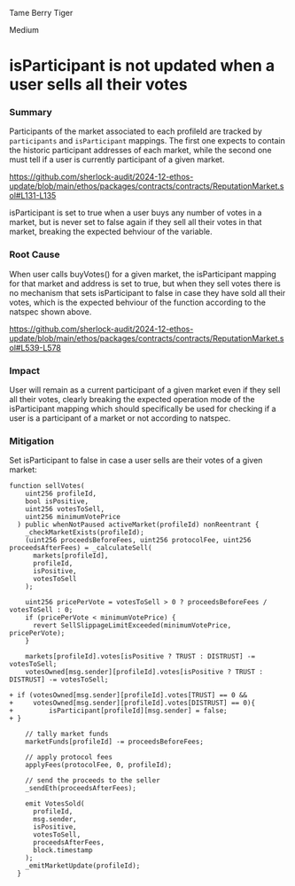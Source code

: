 Tame Berry Tiger

Medium

# isParticipant is not updated when a user sells all their votes

### Summary

Participants of the market associated to each profileId are tracked by ```participants``` and ```isParticipant``` mappings. The first one expects to contain the historic participant addresses of each market, while the second one must tell if a user is currently participant of a given market.

https://github.com/sherlock-audit/2024-12-ethos-update/blob/main/ethos/packages/contracts/contracts/ReputationMarket.sol#L131-L135

isParticipant is set to true when a user buys any number of votes in a market, but is never set to false again if they sell all their votes in that market, breaking the expected behviour of the variable.

### Root Cause

When user calls buyVotes() for a given market, the isParticipant mapping for that market and address is set to true, but when they sell votes there is no mechanism that sets isParticipant to false in case they have sold all their votes, which is the expected behviour of the function according to the natspec shown above.

https://github.com/sherlock-audit/2024-12-ethos-update/blob/main/ethos/packages/contracts/contracts/ReputationMarket.sol#L539-L578

### Impact

User will remain as a current participant of a given market even if they sell all their votes, clearly breaking the expected operation mode of the isParticipant mapping which should specifically be used for checking if a user is a participant of a market or not according to natspec.

### Mitigation

Set isParticipant to false in case a user sells are their votes of a given market:

```solidity
function sellVotes(
    uint256 profileId,
    bool isPositive,
    uint256 votesToSell,
    uint256 minimumVotePrice
  ) public whenNotPaused activeMarket(profileId) nonReentrant {
    _checkMarketExists(profileId);
    (uint256 proceedsBeforeFees, uint256 protocolFee, uint256 proceedsAfterFees) = _calculateSell(
      markets[profileId],
      profileId,
      isPositive,
      votesToSell
    );

    uint256 pricePerVote = votesToSell > 0 ? proceedsBeforeFees / votesToSell : 0;
    if (pricePerVote < minimumVotePrice) {
      revert SellSlippageLimitExceeded(minimumVotePrice, pricePerVote);
    }

    markets[profileId].votes[isPositive ? TRUST : DISTRUST] -= votesToSell;
    votesOwned[msg.sender][profileId].votes[isPositive ? TRUST : DISTRUST] -= votesToSell;

+ if (votesOwned[msg.sender][profileId].votes[TRUST] == 0 &&
+     votesOwned[msg.sender][profileId].votes[DISTRUST] == 0){
+         isParticipant[profileId][msg.sender] = false;
+ }

    // tally market funds
    marketFunds[profileId] -= proceedsBeforeFees;

    // apply protocol fees
    applyFees(protocolFee, 0, profileId);

    // send the proceeds to the seller
    _sendEth(proceedsAfterFees);

    emit VotesSold(
      profileId,
      msg.sender,
      isPositive,
      votesToSell,
      proceedsAfterFees,
      block.timestamp
    );
    _emitMarketUpdate(profileId);
  }
```